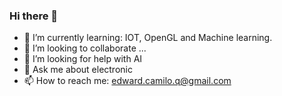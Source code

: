 ### Hi there 👋
- 🌱 I’m currently learning: IOT, OpenGL and Machine learning.
- 👯 I’m looking to collaborate ...
- 🤔 I’m looking for help with AI
- 💬 Ask me about electronic
- 📫 How to reach me: edward.camilo.q@gmail.com
